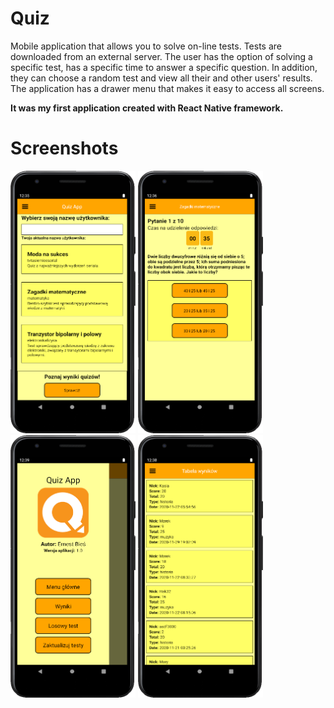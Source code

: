 # Quiz

Mobile application that allows you to solve on-line tests. Tests are downloaded from an external server. The user has the option of solving a specific test, has a specific time to answer a specific question. In addition, they can choose a random test and view all their and other users' results. The application has a drawer menu that makes it easy to access all screens. 

<b>It was my first application created with React Native framework.</b>

# Screenshots

<div>
<img src="./screenshots/main.PNG" height="420px" width="200px">
<img src="./screenshots/test.PNG" height="420px" width="200px">
<img src="./screenshots/drawer.PNG" height="420px" width="200px">
<img src="./screenshots/results.PNG" height="420px" width="200px">
</div>
